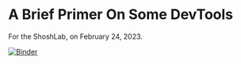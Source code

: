 # A Brief Primer On Some DevTools

For the ShoshLab, on February 24, 2023.

[![Binder](https://mybinder.org/badge_logo.svg)](https://mybinder.org/v2/gh/FabianBarrett/dev-tools-shoshlab/main)